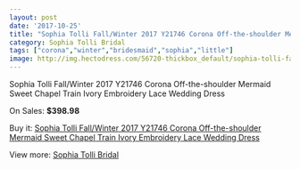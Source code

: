 ```yaml
---
layout: post
date: '2017-10-25'
title: "Sophia Tolli Fall/Winter 2017 Y21746 Corona Off-the-shoulder Mermaid Sweet Chapel Train Ivory Embroidery Lace Wedding Dress"
category: Sophia Tolli Bridal
tags: ["corona","winter","bridesmaid","sophia","little"]
image: http://img.hectodress.com/56720-thickbox_default/sophia-tolli-fall-winter-2017-y21746-corona-off-the-shoulder-mermaid-sweet-chapel-train-ivory-embroidery-lace-wedding-dress.jpg
---
```

Sophia Tolli Fall/Winter 2017 Y21746 Corona Off-the-shoulder Mermaid Sweet Chapel Train Ivory Embroidery Lace Wedding Dress

On Sales: **$398.98**
<a href="https://www.hectodress.com/sophia-tolli-bridal/17644-sophia-tolli-fall-winter-2017-y21746-corona-off-the-shoulder-mermaid-sweet-chapel-train-ivory-embroidery-lace-wedding-dress.html"><amp-img layout="responsive" width="600" height="600" src="//img.hectodress.com/56720-thickbox_default/sophia-tolli-fall-winter-2017-y21746-corona-off-the-shoulder-mermaid-sweet-chapel-train-ivory-embroidery-lace-wedding-dress.jpg" alt="Sophia Tolli Fall/Winter 2017 Y21746 Corona Off-the-shoulder Mermaid Sweet Chapel Train Ivory Embroidery Lace Wedding Dress 0" /></a>
<a href="https://www.hectodress.com/sophia-tolli-bridal/17644-sophia-tolli-fall-winter-2017-y21746-corona-off-the-shoulder-mermaid-sweet-chapel-train-ivory-embroidery-lace-wedding-dress.html"><amp-img layout="responsive" width="600" height="600" src="//img.hectodress.com/56724-thickbox_default/sophia-tolli-fall-winter-2017-y21746-corona-off-the-shoulder-mermaid-sweet-chapel-train-ivory-embroidery-lace-wedding-dress.jpg" alt="Sophia Tolli Fall/Winter 2017 Y21746 Corona Off-the-shoulder Mermaid Sweet Chapel Train Ivory Embroidery Lace Wedding Dress 1" /></a>
<a href="https://www.hectodress.com/sophia-tolli-bridal/17644-sophia-tolli-fall-winter-2017-y21746-corona-off-the-shoulder-mermaid-sweet-chapel-train-ivory-embroidery-lace-wedding-dress.html"><amp-img layout="responsive" width="600" height="600" src="//img.hectodress.com/56723-thickbox_default/sophia-tolli-fall-winter-2017-y21746-corona-off-the-shoulder-mermaid-sweet-chapel-train-ivory-embroidery-lace-wedding-dress.jpg" alt="Sophia Tolli Fall/Winter 2017 Y21746 Corona Off-the-shoulder Mermaid Sweet Chapel Train Ivory Embroidery Lace Wedding Dress 2" /></a>
<a href="https://www.hectodress.com/sophia-tolli-bridal/17644-sophia-tolli-fall-winter-2017-y21746-corona-off-the-shoulder-mermaid-sweet-chapel-train-ivory-embroidery-lace-wedding-dress.html"><amp-img layout="responsive" width="600" height="600" src="//img.hectodress.com/56722-thickbox_default/sophia-tolli-fall-winter-2017-y21746-corona-off-the-shoulder-mermaid-sweet-chapel-train-ivory-embroidery-lace-wedding-dress.jpg" alt="Sophia Tolli Fall/Winter 2017 Y21746 Corona Off-the-shoulder Mermaid Sweet Chapel Train Ivory Embroidery Lace Wedding Dress 3" /></a>
<a href="https://www.hectodress.com/sophia-tolli-bridal/17644-sophia-tolli-fall-winter-2017-y21746-corona-off-the-shoulder-mermaid-sweet-chapel-train-ivory-embroidery-lace-wedding-dress.html"><amp-img layout="responsive" width="600" height="600" src="//img.hectodress.com/56721-thickbox_default/sophia-tolli-fall-winter-2017-y21746-corona-off-the-shoulder-mermaid-sweet-chapel-train-ivory-embroidery-lace-wedding-dress.jpg" alt="Sophia Tolli Fall/Winter 2017 Y21746 Corona Off-the-shoulder Mermaid Sweet Chapel Train Ivory Embroidery Lace Wedding Dress 4" /></a>

Buy it: [Sophia Tolli Fall/Winter 2017 Y21746 Corona Off-the-shoulder Mermaid Sweet Chapel Train Ivory Embroidery Lace Wedding Dress](https://www.hectodress.com/sophia-tolli-bridal/17644-sophia-tolli-fall-winter-2017-y21746-corona-off-the-shoulder-mermaid-sweet-chapel-train-ivory-embroidery-lace-wedding-dress.html "Sophia Tolli Fall/Winter 2017 Y21746 Corona Off-the-shoulder Mermaid Sweet Chapel Train Ivory Embroidery Lace Wedding Dress")

View more: [Sophia Tolli Bridal](https://www.hectodress.com/364-sophia-tolli-bridal "Sophia Tolli Bridal")